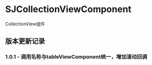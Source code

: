 # SJCollectionViewComponent
CollectionView组件

## 版本更新记录
### 1.0.1 - 调用名称与tableViewComponent统一，增加滚动回调

